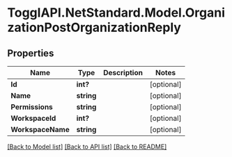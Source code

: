 # TogglAPI.NetStandard.Model.OrganizationPostOrganizationReply
## Properties

Name | Type | Description | Notes
------------ | ------------- | ------------- | -------------
**Id** | **int?** |  | [optional] 
**Name** | **string** |  | [optional] 
**Permissions** | **string** |  | [optional] 
**WorkspaceId** | **int?** |  | [optional] 
**WorkspaceName** | **string** |  | [optional] 

[[Back to Model list]](../README.md#documentation-for-models) [[Back to API list]](../README.md#documentation-for-api-endpoints) [[Back to README]](../README.md)

